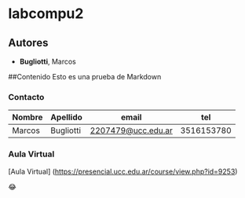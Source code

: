 # labcompu2

## Autores
- **Bugliotti**, Marcos

##Contenido
Esto es una prueba de Markdown

### Contacto
|Nombre| Apellido| email	    |tel       |
|------|---------|------------------|----------|
|Marcos|Bugliotti|2207479@ucc.edu.ar|3516153780|

### Aula Virtual
[Aula Virtual] (https://presencial.ucc.edu.ar/course/view.php?id=9253)

:joy: